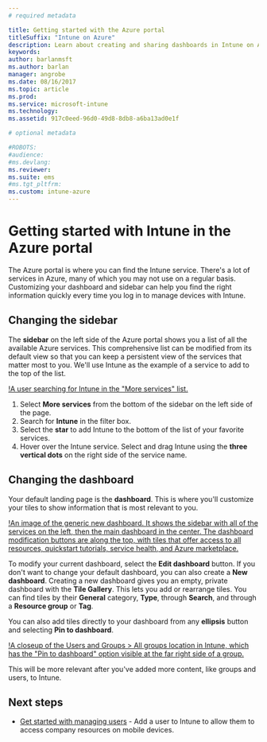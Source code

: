 ```yaml
---
# required metadata

title: Getting started with the Azure portal
titleSuffix: "Intune on Azure"
description: Learn about creating and sharing dashboards in Intune on Azure.
keywords:
author: barlanmsft
ms.author: barlan
manager: angrobe
ms.date: 08/16/2017
ms.topic: article
ms.prod:
ms.service: microsoft-intune
ms.technology:
ms.assetid: 917c0eed-96d0-49d8-8db8-a6ba13ad0e1f

# optional metadata

#ROBOTS:
#audience:
#ms.devlang:
ms.reviewer:
ms.suite: ems
#ms.tgt_pltfrm:
ms.custom: intune-azure
---
```


# Getting started with Intune in the Azure portal

The Azure portal is where you can find the Intune service. There's a lot of services in Azure, many of which you may not use on a regular basis. Customizing your dashboard and sidebar can help you find the right information quickly every time you log in to manage devices with Intune.

## Changing the sidebar

The __sidebar__ on the left side of the Azure portal shows you a list of all the available Azure services. This comprehensive list can be modified from its default view so that you can keep a persistent view of the services that matter most to you. We'll use Intune as the example of a service to add to the top of the list.

[!A user searching for Intune in the "More services" list.](./media/azure-add-intune1.png)

1. Select **More services** from the bottom of the sidebar on the left side of the page.
2. Search for **Intune** in the filter box.
3. Select the **star** to add Intune to the bottom of the list of your favorite services.
4. Hover over the Intune service. Select and drag Intune using the **three vertical dots** on the right side of the service name.

## Changing the dashboard

Your default landing page is the **dashboard**. This is where you'll customize your tiles to show information that is most relevant to you.

[!An image of the generic new dashboard. It shows the sidebar with all of the services on the left, then the main dashboard in the center. The dashboard modification buttons are along the top, with tiles that offer access to all resources, quickstart tutorials, service health, and Azure marketplace.](./media/azure-default-dashboard.png)

To modify your current dashboard, select the **Edit dashboard** button. If you don't want to change your default dashboard, you can also create a **New dashboard**. Creating a new dashboard gives you an empty, private dashboard with the **Tile Gallery**. This lets you add or rearrange tiles. You can find tiles by their **General** category, **Type**, through **Search**, and through a **Resource group** or **Tag**.

You can also add tiles directly to your dashboard from any **ellipsis** button and selecting **Pin to dashboard**.

[!A closeup of the Users and Groups > All groups location in Intune, which has the "Pin to dashboard" option visible at the far right side of a group.](./media/azure-pin-to-dashboard.png)

This will be more relevant after you've added more content, like groups and users, to Intune.

## Next steps

* [Get started with managing users](get-started-users.md) - Add a user to Intune to allow them to access company resources on mobile devices.
